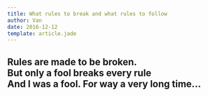 ```yaml
---
title: What rules to break and what rules to follow
author: Van
date: 2016-12-12
template: article.jade
---
```


Rules are made to be broken.
<br>But only a fool breaks every rule
<br>And I was a fool. For way a very long time...
---






